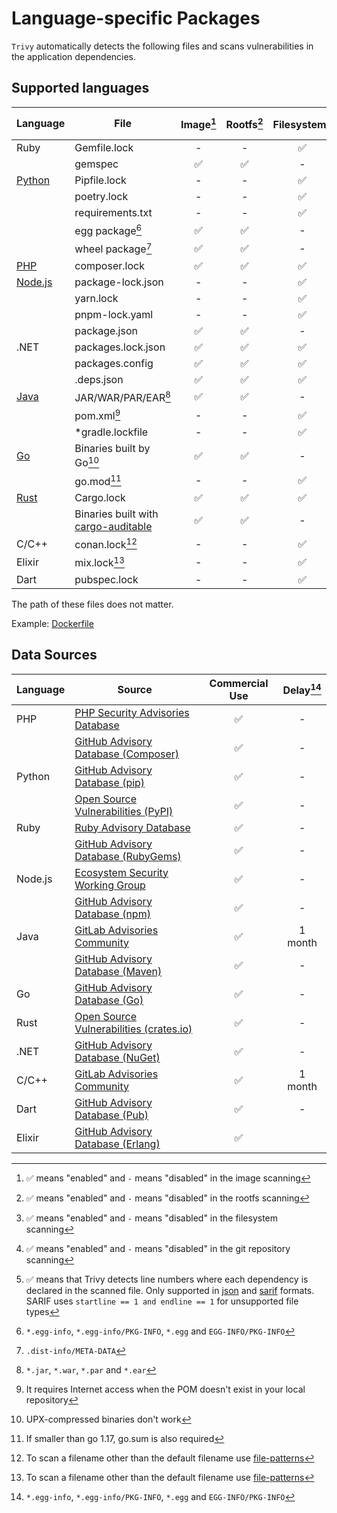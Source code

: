 # Language-specific Packages

`Trivy` automatically detects the following files and scans vulnerabilities in the application dependencies.

## Supported languages

| Language             | File                                                                                       | Image[^7] | Rootfs[^8] | Filesystem[^9] | Repository[^10] | Dev dependencies             | Dependency location[^11] |
|----------------------|--------------------------------------------------------------------------------------------|:---------:|:----------:|:--------------:|:---------------:|------------------------------|:------------------------:|
| Ruby                 | Gemfile.lock                                                                               |     -     |     -      |       ✅        |        ✅        | included                     |            -             |
|                      | gemspec                                                                                    |     ✅     |     ✅      |       -        |        -        | included                     |            -             |
| [Python](python.md)  | Pipfile.lock                                                                               |     -     |     -      |       ✅        |        ✅        | excluded                     |            ✅             |
|                      | poetry.lock                                                                                |     -     |     -      |       ✅        |        ✅        | excluded                     |            -             |
|                      | requirements.txt                                                                           |     -     |     -      |       ✅        |        ✅        | included                     |            -             |
|                      | egg package[^1]                                                                            |     ✅     |     ✅      |       -        |        -        | excluded                     |            -             |
|                      | wheel package[^2]                                                                          |     ✅     |     ✅      |       -        |        -        | excluded                     |            -             |
| [PHP](php.md)        | composer.lock                                                                              |     ✅     |     ✅      |       ✅        |        ✅        | excluded                     |            ✅             |
| [Node.js](nodejs.md) | package-lock.json                                                                          |     -     |     -      |       ✅        |        ✅        | [excluded](./nodejs.md#npm)  |            ✅             |
|                      | yarn.lock                                                                                  |     -     |     -      |       ✅        |        ✅        | [excluded](./nodejs.md#yarn) |            ✅             |
|                      | pnpm-lock.yaml                                                                             |     -     |     -      |       ✅        |        ✅        | excluded                     |            -             |
|                      | package.json                                                                               |     ✅     |     ✅      |       -        |        -        | excluded                     |            -             |
| .NET                 | packages.lock.json                                                                         |     ✅     |     ✅      |       ✅        |        ✅        | included                     |            ✅             |
|                      | packages.config                                                                            |     ✅     |     ✅      |       ✅        |        ✅        | excluded                     |            -             |
|                      | .deps.json                                                                                 |     ✅     |     ✅      |       ✅        |        ✅        | excluded                     |            ✅             |
| [Java](java.md)      | JAR/WAR/PAR/EAR[^3]                                                                        |     ✅     |     ✅      |       -        |        -        | included                     |            -             |
|                      | pom.xml[^4]                                                                                |     -     |     -      |       ✅        |        ✅        | excluded                     |            -             |
|                      | *gradle.lockfile                                                                           |     -     |     -      |       ✅        |        ✅        | excluded                     |            -             |
| [Go](golang.md)      | Binaries built by Go[^5]                                                                   |     ✅     |     ✅      |       -        |        -        | excluded                     |            -             |
|                      | go.mod[^6]                                                                                 |     -     |     -      |       ✅        |        ✅        | included                     |            -             |
| [Rust](rust.md)      | Cargo.lock                                                                                 |     ✅     |     ✅      |       ✅        |        ✅        | excluded                     |            ✅             |
|                      | Binaries built with [cargo-auditable](https://github.com/rust-secure-code/cargo-auditable) |     ✅     |     ✅      |       -        |        -        | excluded                     |            -             |
| C/C++                | conan.lock[^12]                                                                            |     -     |     -      |       ✅        |        ✅        | excluded                     |            -             |   
| Elixir               | mix.lock[^12]                                                                              |     -     |     -      |       ✅        |        ✅        | excluded                     |            ✅             |
| Dart                 | pubspec.lock                                                                               |     -     |     -      |       ✅        |        ✅        | included                     |            -             |

The path of these files does not matter.

Example: [Dockerfile](https://github.com/aquasecurity/trivy-ci-test/blob/main/Dockerfile)

[^1]: `*.egg-info`, `*.egg-info/PKG-INFO`, `*.egg` and `EGG-INFO/PKG-INFO`
[^2]: `.dist-info/META-DATA`
[^3]: `*.jar`, `*.war`, `*.par` and `*.ear`
[^4]: It requires Internet access when the POM doesn't exist in your local repository
[^5]: UPX-compressed binaries don't work
[^6]: If smaller than go 1.17, go.sum is also required
[^7]: ✅ means "enabled" and `-` means "disabled" in the image scanning
[^8]: ✅ means "enabled" and `-` means "disabled" in the rootfs scanning
[^9]: ✅ means "enabled" and `-` means "disabled" in the filesystem scanning
[^10]: ✅ means "enabled" and `-` means "disabled" in the git repository scanning
[^11]: ✅ means that Trivy detects line numbers where each dependency is declared in the scanned file. Only supported in [json](../../../configuration/reporting.md#json) and [sarif](../../../configuration/reporting.md#sarif) formats. SARIF uses `startline == 1 and endline == 1` for unsupported file types
[^12]: To scan a filename other than the default filename use [file-patterns](../../../configuration/others.md#file-patterns)
[^13]: When you scan `Cargo.lock` and `Cargo.toml` together. See about it [here](./rust.md#cargo).

## Data Sources

| Language | Source                                              | Commercial Use | Delay[^1] |
|----------|-----------------------------------------------------|:--------------:|:---------:|
| PHP      | [PHP Security Advisories Database][php]             |       ✅        |     -     |
|          | [GitHub Advisory Database (Composer)][php-ghsa]     |       ✅        |     -     |
| Python   | [GitHub Advisory Database (pip)][python-ghsa]       |       ✅        |     -     |
|          | [Open Source Vulnerabilities (PyPI)][python-osv]    |       ✅        |     -     |
| Ruby     | [Ruby Advisory Database][ruby]                      |       ✅        |     -     |
|          | [GitHub Advisory Database (RubyGems)][ruby-ghsa]    |       ✅        |     -     |
| Node.js  | [Ecosystem Security Working Group][nodejs]          |       ✅        |     -     |
|          | [GitHub Advisory Database (npm)][nodejs-ghsa]       |       ✅        |     -     |
| Java     | [GitLab Advisories Community][gitlab]               |       ✅        |  1 month  |
|          | [GitHub Advisory Database (Maven)][java-ghsa]       |       ✅        |     -     |
| Go       | [GitHub Advisory Database (Go)][go-ghsa]            |       ✅        |     -     |
| Rust     | [Open Source Vulnerabilities (crates.io)][rust-osv] |       ✅        |     -     |
| .NET     | [GitHub Advisory Database (NuGet)][dotnet-ghsa]     |       ✅        |     -     |
| C/C++    | [GitLab Advisories Community][gitlab]               |       ✅        |  1 month  |
| Dart     | [GitHub Advisory Database (Pub)][pub-ghsa]          |       ✅        |     -     |
| Elixir   | [GitHub Advisory Database (Erlang)][erlang-ghsa]    |       ✅        |           |

[^1]: Intentional delay between vulnerability disclosure and registration in the DB

[php-ghsa]: https://github.com/advisories?query=ecosystem%3Acomposer
[python-ghsa]: https://github.com/advisories?query=ecosystem%3Apip
[ruby-ghsa]: https://github.com/advisories?query=ecosystem%3Arubygems
[nodejs-ghsa]: https://github.com/advisories?query=ecosystem%3Anpm
[java-ghsa]: https://github.com/advisories?query=ecosystem%3Amaven
[dotnet-ghsa]: https://github.com/advisories?query=ecosystem%3Anuget
[pub-ghsa]: https://github.com/advisories?query=ecosystem%3Apub
[erlang-ghsa]: https://github.com/advisories?query=ecosystem%3Aerlang
[go-ghsa]: https://github.com/advisories?query=ecosystem%3Ago

[php]: https://github.com/FriendsOfPHP/security-advisories
[ruby]: https://github.com/rubysec/ruby-advisory-db
[nodejs]: https://github.com/nodejs/security-wg
[gitlab]: https://gitlab.com/gitlab-org/advisories-community

[python-osv]: https://osv.dev/list?q=&ecosystem=PyPI
[rust-osv]: https://osv.dev/list?q=&ecosystem=crates.io